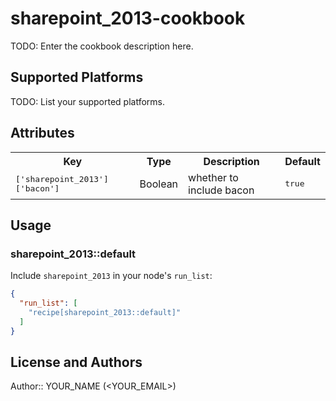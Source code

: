 # sharepoint_2013-cookbook

TODO: Enter the cookbook description here.

## Supported Platforms

TODO: List your supported platforms.

## Attributes

<table>
  <tr>
    <th>Key</th>
    <th>Type</th>
    <th>Description</th>
    <th>Default</th>
  </tr>
  <tr>
    <td><tt>['sharepoint_2013']['bacon']</tt></td>
    <td>Boolean</td>
    <td>whether to include bacon</td>
    <td><tt>true</tt></td>
  </tr>
</table>

## Usage

### sharepoint_2013::default

Include `sharepoint_2013` in your node's `run_list`:

```json
{
  "run_list": [
    "recipe[sharepoint_2013::default]"
  ]
}
```

## License and Authors

Author:: YOUR_NAME (<YOUR_EMAIL>)
